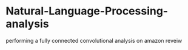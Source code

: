 # Natural-Language-Processing-analysis
 performing a fully connected convolutional analysis on amazon reveiw
